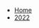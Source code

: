 <!--
 Copyright (c) 2022 Aiden Baker

 This software is released under the MIT License.
 https://opensource.org/licenses/MIT
-->

-   [Home](/)
-   [2022](/pages/2022/_sidebar.md)
